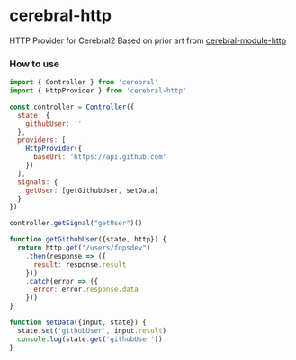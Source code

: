 # cerebral-http
HTTP Provider for Cerebral2
Based on prior art from [cerebral-module-http](https://github.com/cerebral/cerebral-module-http)

### How to use
```js
import { Controller } from 'cerebral'
import { HttpProvider } from 'cerebral-http'

const controller = Controller({
  state: {
    githubUser: ''
  },
  providers: [
    HttpProvider({
      baseUrl: 'https://api.github.com'
    })
  ],
  signals: {
    getUser: [getGithubUser, setData]
  }
})

controller.getSignal("getUser")()

function getGithubUser({state, http}) {
  return http.get("/users/fopsdev")
    .then(response => ({
      result: response.result
    }))
    .catch(error => ({
      error: error.response.data
    }))
}

function setData({input, state}) {
  state.set('githubUser', input.result)
  console.log(state.get('githubUser'))
}
```

